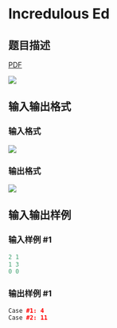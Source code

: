 # Incredulous Ed

## 题目描述

[problemUrl]: https://uva.onlinejudge.org/index.php?option=com_onlinejudge&Itemid=8&category=862&page=show_problem&problem=4857

[PDF](https://uva.onlinejudge.org/external/129/p12978.pdf)

![](https://cdn.luogu.com.cn/upload/vjudge_pic/UVA12978/bdf07e0d87dca11078a74d901f3f78b6f6d7187d.png)

## 输入输出格式

### 输入格式

![](https://cdn.luogu.com.cn/upload/vjudge_pic/UVA12978/7c46d1e482539583860aa52a00e8025f042206af.png)

### 输出格式

![](https://cdn.luogu.com.cn/upload/vjudge_pic/UVA12978/9561d0889b8eaa63149dc10fce4281202d1d67fa.png)

## 输入输出样例

### 输入样例 #1

```cpp
2 1
1 3
0 0
```


### 输出样例 #1

```cpp
Case #1: 4
Case #2: 11
```


